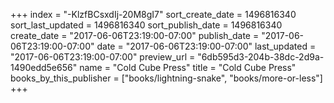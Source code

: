 +++
index = "-KlzfBCsxdIj-20M8gI7"
sort_create_date = 1496816340
sort_last_updated = 1496816340
sort_publish_date = 1496816340
create_date = "2017-06-06T23:19:00-07:00"
publish_date = "2017-06-06T23:19:00-07:00"
date = "2017-06-06T23:19:00-07:00"
last_updated = "2017-06-06T23:19:00-07:00"
preview_url = "6db595d3-204b-38dc-2d9a-1490edd5e656"
name = "Cold Cube Press"
title = "Cold Cube Press"
books_by_this_publisher = ["books/lightning-snake", "books/more-or-less"]
+++
